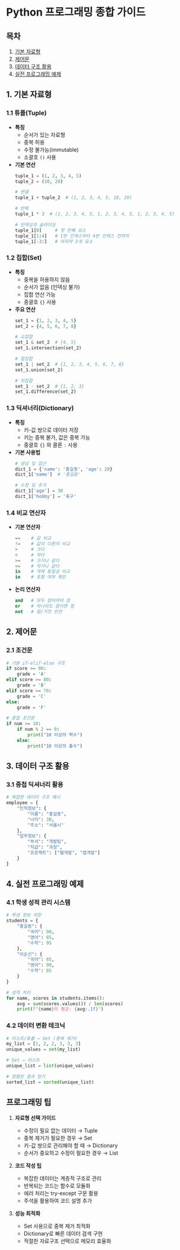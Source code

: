 # Python 프로그래밍 종합 가이드

## 목차
1. [기본 자료형](#1-기본-자료형)
2. [제어문](#2-제어문)
3. [데이터 구조 활용](#3-데이터-구조-활용)
4. [실전 프로그래밍 예제](#4-실전-프로그래밍-예제)

## 1. 기본 자료형

### 1.1 튜플(Tuple)
- **특징**
  - 순서가 있는 자료형
  - 중복 허용
  - 수정 불가능(immutable)
  - 소괄호 `()` 사용
- **기본 연산**
  ```python
  tuple_1 = (1, 2, 3, 4, 5)
  tuple_2 = (10, 20)
  
  # 연결
  tuple_1 + tuple_2  # (1, 2, 3, 4, 5, 10, 20)
  
  # 반복
  tuple_1 * 3  # (1, 2, 3, 4, 5, 1, 2, 3, 4, 5, 1, 2, 3, 4, 5)
  
  # 인덱싱과 슬라이싱
  tuple_1[0]     # 첫 번째 요소
  tuple_1[1:4]   # 1번 인덱스부터 4번 인덱스 전까지
  tuple_1[-3:]   # 마지막 3개 요소
  ```

### 1.2 집합(Set)
- **특징**
  - 중복을 허용하지 않음
  - 순서가 없음 (인덱싱 불가)
  - 집합 연산 가능
  - 중괄호 `{}` 사용
- **주요 연산**
  ```python
  set_1 = {1, 2, 3, 4, 5}
  set_2 = {4, 5, 6, 7, 8}
  
  # 교집합
  set_1 & set_2  # {4, 5}
  set_1.intersection(set_2)
  
  # 합집합
  set_1 | set_2  # {1, 2, 3, 4, 5, 6, 7, 8}
  set_1.union(set_2)
  
  # 차집합
  set_1 - set_2  # {1, 2, 3}
  set_1.difference(set_2)
  ```

### 1.3 딕셔너리(Dictionary)
- **특징**
  - 키-값 쌍으로 데이터 저장
  - 키는 중복 불가, 값은 중복 가능
  - 중괄호 `{}` 와 콜론 `:` 사용
- **기본 사용법**
  ```python
  # 생성 및 접근
  dict_1 = {'name': '홍길동', 'age': 20}
  dict_1['name']  # '홍길동'
  
  # 수정 및 추가
  dict_1['age'] = 30
  dict_1['hobby'] = '축구'
  ```

### 1.4 비교 연산자
- **기본 연산자**
  ```python
  ==    # 값 비교
  !=    # 값이 다른지 비교
  >     # 크다
  <     # 작다
  >=    # 크거나 같다
  <=    # 작거나 같다
  is    # 객체 동일성 비교
  in    # 포함 여부 확인
  ```
- **논리 연산자**
  ```python
  and   # 모두 참이어야 참
  or    # 하나라도 참이면 참
  not   # 참/거짓 반전
  ```

## 2. 제어문

### 2.1 조건문
```python
# 기본 if-elif-else 구조
if score >= 90:
    grade = 'A'
elif score >= 80:
    grade = 'B'
elif score >= 70:
    grade = 'C'
else:
    grade = 'F'

# 중첩 조건문
if num >= 10:
    if num % 2 == 0:
        print("10 이상의 짝수")
    else:
        print("10 이상의 홀수")
```

## 3. 데이터 구조 활용

### 3.1 중첩 딕셔너리 활용
```python
# 복잡한 데이터 구조 예시
employee = {
    "인적정보": {
        "이름": "홍길동",
        "나이": 30,
        "주소": "서울시"
    },
    "업무정보": {
        "부서": "개발팀",
        "직급": "과장",
        "프로젝트": ["웹개발", "앱개발"]
    }
}
```

## 4. 실전 프로그래밍 예제

### 4.1 학생 성적 관리 시스템
```python
# 학생 정보 저장
students = {
    "홍길동": {
        "국어": 90,
        "영어": 85,
        "수학": 95
    },
    "이순신": {
        "국어": 85,
        "영어": 90,
        "수학": 85
    }
}

# 성적 처리
for name, scores in students.items():
    avg = sum(scores.values()) / len(scores)
    print(f"{name}의 평균: {avg:.1f}")
```

### 4.2 데이터 변환 테크닉
```python
# 리스트/튜플 → Set (중복 제거)
my_list = [1, 2, 2, 3, 3, 3]
unique_values = set(my_list)

# Set → 리스트
unique_list = list(unique_values)

# 정렬된 결과 얻기
sorted_list = sorted(unique_list)
```

## 프로그래밍 팁

1. **자료형 선택 가이드**
   - 수정이 필요 없는 데이터 → Tuple
   - 중복 제거가 필요한 경우 → Set
   - 키-값 쌍으로 관리해야 할 때 → Dictionary
   - 순서가 중요하고 수정이 필요한 경우 → List

2. **코드 작성 팁**
   - 복잡한 데이터는 계층적 구조로 관리
   - 반복되는 코드는 함수로 모듈화
   - 에러 처리는 try-except 구문 활용
   - 주석을 활용하여 코드 설명 추가

3. **성능 최적화**
   - Set 사용으로 중복 제거 최적화
   - Dictionary로 빠른 데이터 검색 구현
   - 적절한 자료구조 선택으로 메모리 효율화